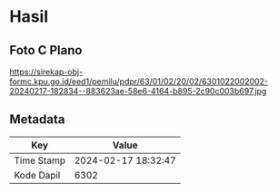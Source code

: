 # Hasil

## Foto C Plano

https://sirekap-obj-formc.kpu.go.id/eed1/pemilu/pdpr/63/01/02/20/02/6301022002002-20240217-182834--883623ae-58e6-4164-b895-2c90c003b697.jpg


## Metadata

| Key        | Value               |
| ---------- | ------------------- |
| Time Stamp | 2024-02-17 18:32:47 |
| Kode Dapil | 6302                |



